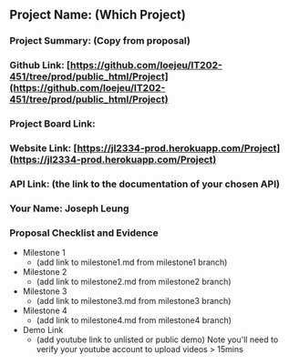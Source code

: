 ## Project Name: (Which Project)
### Project Summary: (Copy from proposal)
### Github Link: [https://github.com/loejeu/IT202-451/tree/prod/public_html/Project](https://github.com/loejeu/IT202-451/tree/prod/public_html/Project)
### Project Board Link: 
### Website Link: [https://jl2334-prod.herokuapp.com/Project](https://jl2334-prod.herokuapp.com/Project)
### API Link: (the link to the documentation of your chosen API)
### Your Name: Joseph Leung

 
 
### Proposal Checklist and Evidence

- Milestone 1
  - (add link to milestone1.md from milestone1 branch)  
- Milestone 2
  - (add link to milestone2.md from milestone2 branch)
- Milestone 3
  - (add link to milestone3.md from milestone3 branch)
- Milestone 4
  - (add link to milestone4.md from milestone4 branch)
- Demo Link
  - (add youtube link to unlisted or public demo) Note you'll need to verify your youtube account to upload videos > 15mins